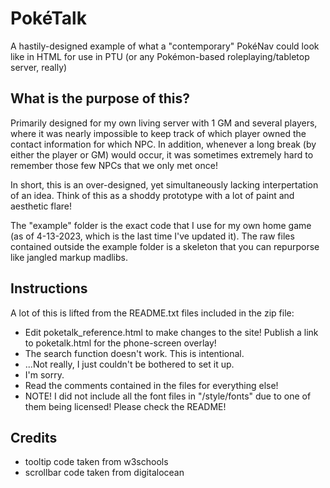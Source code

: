 # PokéTalk
A hastily-designed example of what a "contemporary" PokéNav could look like in HTML for use in PTU (or any Pokémon-based roleplaying/tabletop server, really)

## What is the purpose of this?
Primarily designed for my own living server with 1 GM and several players, where it was nearly impossible to keep track of which player owned the contact information for which NPC. In addition, whenever a long break (by either the player or GM) would occur, it was sometimes extremely hard to remember those few NPCs that we only met once!

In short, this is an over-designed, yet simultaneously lacking interpertation of an idea. Think of this as a shoddy prototype with a lot of paint and aesthetic flare!

The "example" folder is the exact code that I use for my own home game (as of 4-13-2023, which is the last time I've updated it). The raw files contained outside the example folder is a skeleton that you can repurporse like jangled markup madlibs.

## Instructions
A lot of this is lifted from the README.txt files included in the zip file:
* Edit poketalk_reference.html to make changes to the site! Publish a link to poketalk.html for the phone-screen overlay!
* The search function doesn't work. This is intentional.
* ...Not really, I just couldn't be bothered to set it up.
* I'm sorry.
* Read the comments contained in the files for everything else!
* NOTE! I did not include all the font files in "/style/fonts" due to one of them being licensed! Please check the README!

## Credits
* tooltip code taken from w3schools
* scrollbar code taken from digitalocean
